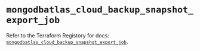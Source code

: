 # `mongodbatlas_cloud_backup_snapshot_export_job`

Refer to the Terraform Registory for docs: [`mongodbatlas_cloud_backup_snapshot_export_job`](https://www.terraform.io/docs/providers/mongodbatlas/r/cloud_backup_snapshot_export_job).
